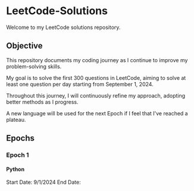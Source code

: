 # LeetCode-Solutions
Welcome to my LeetCode solutions repository.

## Objective
This repository documents my coding journey as I continue to improve my problem-solving skills.

My goal is to solve the first 300 questions in LeetCode, aiming to solve at least one question per day starting from September 1, 2024.

Throughout this journey, I will continuously refine my approach, adopting better methods as I progress.

A new language will be used for the next Epoch if I feel that I've reached a plateau.

## Epochs
### Epoch 1
#### Python
Start Date:  9/1/2024
End Date:    

